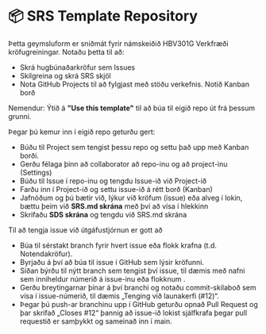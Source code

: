 # 📦 SRS Template Repository

Þetta geymsluform er sniðmát fyrir námskeiðið HBV301G Verkfræði kröfugreiningar. Notaðu þetta til að:
- Skrá hugbúnaðarkröfur sem Issues
- Skilgreina og skrá SRS skjöl
- Nota GitHub Projects til að fylgjast með stöðu verkefnis. Notið Kanban borð 

Nemendur: Ýtið á **"Use this template"** til að búa til eigið repo út frá þessum grunni.

Þegar þú kemur inn í eigið repo geturðu gert: 
- Búðu til Project sem tengist þessu repo og settu það upp með Kanban borði. 
- Gerðu félaga þinn að collaborator að repo-inu og að project-inu (Settings) 
- Búðu til Issue í repo-inu og tengdu Issue-ið við Project-ið
- Farðu inn í Project-ið og settu issue-ið á rétt borð (Kanban)
- Jafnóðum og þú bætir við, lýkur við kröfum (issue) eða alveg í lokin, bættu þeim við **SRS.md skrána** með því að vísa í hlekkinn
- Skrifaðu **SDS skrána** og tengdu við SRS.md skrána 

Til að tengja issue við útgáfustjórnun er gott að 
- Búa til sérstakt branch fyrir hvert issue eða flokk krafna (t.d. Notendakröfur). 
- Byrjaðu á því að búa til issue í GitHub sem lýsir kröfunni. 
- Síðan býrðu til nýtt branch sem tengist því issue, til dæmis með nafni sem inniheldur númerið á issue-inu eða flokknum . 
- Gerðu breytingarnar þínar á því branchi og notaðu commit-skilaboð sem vísa í issue-númerið, til dæmis „Tenging við launakerfi (#12)“. 
- Þegar þú push-ar branchinu upp í GitHub geturðu opnað Pull Request og þar skrifað „Closes #12“ þannig að issue-ið lokist sjálfkrafa þegar pull requestið er samþykkt og sameinað inn í main.